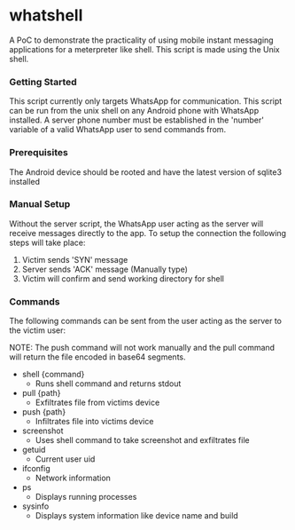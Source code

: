 # whatshell

A PoC to demonstrate the practicality of using mobile instant messaging applications for a meterpreter like shell. This script is made using the Unix shell.

### Getting Started

This script currently only targets WhatsApp for communication. This script can be run from the unix shell on any Android phone with WhatsApp installed. A server phone number must be established in the 'number' variable of a valid WhatsApp user to send commands from.

### Prerequisites

The Android device should be rooted and have the latest version of sqlite3 installed

### Manual Setup

Without the server script, the WhatsApp user acting as the server will receive messages directly to the app. To setup the connection the following steps will take place:

1. Victim sends 'SYN' message
2. Server sends 'ACK' message (Manually type)
3. Victim will confirm and send working directory for shell

### Commands

The following commands can be sent from the user acting as the server to the victim user:

NOTE: The push command will not work manually and the pull command will return the file encoded in base64 segments. 

- shell {command} 
  - Runs shell command and returns stdout
- pull {path}
  - Exfiltrates file from victims device
- push {path}
  - Infiltrates file into victims device
- screenshot
  - Uses shell command to take screenshot and exfiltrates file
- getuid
  - Current user uid
- ifconfig
  - Network information
- ps
  - Displays running processes
- sysinfo
  - Displays system information like device name and build
